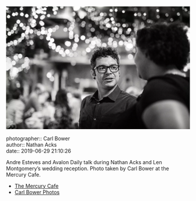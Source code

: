 ![Andre Esteves and Avalon Daily talk](assets/2019-06-29-set-4-the-dance-28.webp)

photographer:: Carl Bower  
author:: Nathan Acks  
date:: 2019-06-29 21:10:26

Andre Esteves and Avalon Daily talk during Nathan Acks and Len Montgomery’s wedding reception. Photo taken by Carl Bower at the Mercury Cafe.

* [The Mercury Cafe](http://mercurycafe.com)
* [Carl Bower Photos](https://carlbowerphotos.com)
